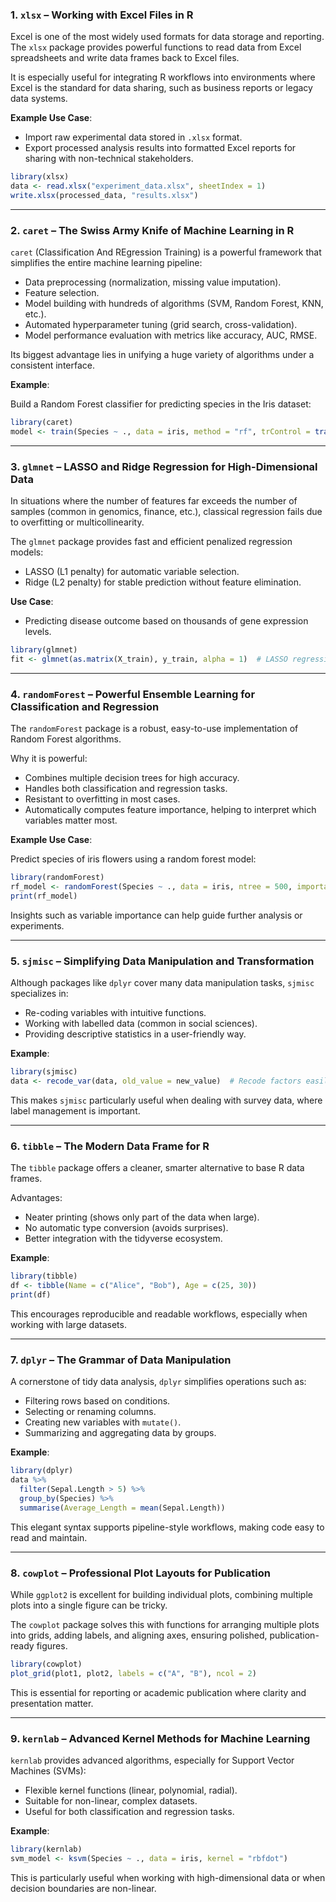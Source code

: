 
### 1. `xlsx` – Working with Excel Files in R

Excel is one of the most widely used formats for data storage and reporting. The `xlsx` package provides powerful functions to read data from Excel spreadsheets and write data frames back to Excel files.

It is especially useful for integrating R workflows into environments where Excel is the standard for data sharing, such as business reports or legacy data systems.

**Example Use Case**:

* Import raw experimental data stored in `.xlsx` format.
* Export processed analysis results into formatted Excel reports for sharing with non-technical stakeholders.

```R
library(xlsx)
data <- read.xlsx("experiment_data.xlsx", sheetIndex = 1)
write.xlsx(processed_data, "results.xlsx")
```

---

### 2. `caret` – The Swiss Army Knife of Machine Learning in R

`caret` (Classification And REgression Training) is a powerful framework that simplifies the entire machine learning pipeline:

* Data preprocessing (normalization, missing value imputation).
* Feature selection.
* Model building with hundreds of algorithms (SVM, Random Forest, KNN, etc.).
* Automated hyperparameter tuning (grid search, cross-validation).
* Model performance evaluation with metrics like accuracy, AUC, RMSE.

Its biggest advantage lies in unifying a huge variety of algorithms under a consistent interface.

**Example**:

Build a Random Forest classifier for predicting species in the Iris dataset:

```R
library(caret)
model <- train(Species ~ ., data = iris, method = "rf", trControl = trainControl(method = "cv", number = 10))
```

---

### 3. `glmnet` – LASSO and Ridge Regression for High-Dimensional Data

In situations where the number of features far exceeds the number of samples (common in genomics, finance, etc.), classical regression fails due to overfitting or multicollinearity.

The `glmnet` package provides fast and efficient penalized regression models:

* LASSO (L1 penalty) for automatic variable selection.
* Ridge (L2 penalty) for stable prediction without feature elimination.

**Use Case**:

* Predicting disease outcome based on thousands of gene expression levels.

```R
library(glmnet)
fit <- glmnet(as.matrix(X_train), y_train, alpha = 1)  # LASSO regression
```

---

### 4. `randomForest` – Powerful Ensemble Learning for Classification and Regression

The `randomForest` package is a robust, easy-to-use implementation of Random Forest algorithms.

Why it is powerful:

* Combines multiple decision trees for high accuracy.
* Handles both classification and regression tasks.
* Resistant to overfitting in most cases.
* Automatically computes feature importance, helping to interpret which variables matter most.

**Example Use Case**:

Predict species of iris flowers using a random forest model:

```R
library(randomForest)
rf_model <- randomForest(Species ~ ., data = iris, ntree = 500, importance = TRUE)
print(rf_model)
```

Insights such as variable importance can help guide further analysis or experiments.

---

### 5. `sjmisc` – Simplifying Data Manipulation and Transformation

Although packages like `dplyr` cover many data manipulation tasks, `sjmisc` specializes in:

* Re-coding variables with intuitive functions.
* Working with labelled data (common in social sciences).
* Providing descriptive statistics in a user-friendly way.

**Example**:

```R
library(sjmisc)
data <- recode_var(data, old_value = new_value)  # Recode factors easily
```

This makes `sjmisc` particularly useful when dealing with survey data, where label management is important.

---

### 6. `tibble` – The Modern Data Frame for R

The `tibble` package offers a cleaner, smarter alternative to base R data frames.

Advantages:

* Neater printing (shows only part of the data when large).
* No automatic type conversion (avoids surprises).
* Better integration with the tidyverse ecosystem.

**Example**:

```R
library(tibble)
df <- tibble(Name = c("Alice", "Bob"), Age = c(25, 30))
print(df)
```

This encourages reproducible and readable workflows, especially when working with large datasets.

---

### 7. `dplyr` – The Grammar of Data Manipulation

A cornerstone of tidy data analysis, `dplyr` simplifies operations such as:

* Filtering rows based on conditions.
* Selecting or renaming columns.
* Creating new variables with `mutate()`.
* Summarizing and aggregating data by groups.

**Example**:

```R
library(dplyr)
data %>%
  filter(Sepal.Length > 5) %>%
  group_by(Species) %>%
  summarise(Average_Length = mean(Sepal.Length))
```

This elegant syntax supports pipeline-style workflows, making code easy to read and maintain.

---

### 8. `cowplot` – Professional Plot Layouts for Publication

While `ggplot2` is excellent for building individual plots, combining multiple plots into a single figure can be tricky.

The `cowplot` package solves this with functions for arranging multiple plots into grids, adding labels, and aligning axes, ensuring polished, publication-ready figures.

```R
library(cowplot)
plot_grid(plot1, plot2, labels = c("A", "B"), ncol = 2)
```

This is essential for reporting or academic publication where clarity and presentation matter.

---

### 9. `kernlab` – Advanced Kernel Methods for Machine Learning

`kernlab` provides advanced algorithms, especially for Support Vector Machines (SVMs):

* Flexible kernel functions (linear, polynomial, radial).
* Suitable for non-linear, complex datasets.
* Useful for both classification and regression tasks.

**Example**:

```R
library(kernlab)
svm_model <- ksvm(Species ~ ., data = iris, kernel = "rbfdot")
```

This is particularly useful when working with high-dimensional data or when decision boundaries are non-linear.
